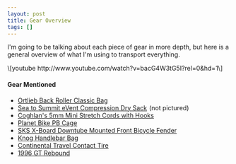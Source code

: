 ```yaml
---
layout: post
title: Gear Overview
tags: []
---
```


<p>
I'm going to be talking about each piece of gear in more depth, but here is a general overview of what I'm using to transport everything.

</p>
<p>
\[youtube http://www.youtube.com/watch?v=bacG4W3tG5I?rel=0&amp;hd=1\]

</p>
<h4>
Gear Mentioned

</h4>
<ul>
<li>
<a href="http://www.amazon.com/gp/product/B003CXRVNQ/ref=as_li_ss_tl?ie=UTF8&amp;tag=shoein-20&amp;linkCode=as2&amp;camp=217153&amp;creative=399701&amp;creativeASIN=B003CXRVNQ">Ortlieb Back Roller Classic Bag</a><img src="http://www.assoc-amazon.com/e/ir?t=&amp;l=as2&amp;o=1&amp;a=B003CXRVNQ&amp;camp=217153&amp;creative=399701" border="0" height="1" alt="" style="border:none!important;margin:0!important;" width="1" />

</li>
<li>
<a href="http://www.amazon.com/gp/product/B001Q3KL2W/ref=as_li_ss_tl?ie=UTF8&amp;tag=shoein-20&amp;linkCode=as2&amp;camp=217153&amp;creative=399701&amp;creativeASIN=B001Q3KL2W">Sea to Summit eVent Compression Dry Sack</a><img src="http://www.assoc-amazon.com/e/ir?t=&amp;l=as2&amp;o=1&amp;a=B001Q3KL2W&amp;camp=217153&amp;creative=399701" border="0" height="1" alt="" style="border:none!important;margin:0!important;" width="1" /> (not pictured)

</li>
<li>
<a href="http://www.rei.com/product/674921/coghlans-5mm-mini-stretch-cords-with-hooks-package-of-4">Coghlan's 5mm Mini Stretch Cords with Hooks</a>

</li>
<li>
<a href="http://www.amazon.com/gp/product/B000SPL4A2/ref=as_li_ss_tl?ie=UTF8&amp;tag=shoein-20&amp;linkCode=as2&amp;camp=217153&amp;creative=399701&amp;creativeASIN=B000SPL4A2">Planet Bike PB Cage</a><img src="http://www.assoc-amazon.com/e/ir?t=&amp;l=as2&amp;o=1&amp;a=B000SPL4A2&amp;camp=217153&amp;creative=399701" border="0" height="1" alt="" style="border:none!important;margin:0!important;" width="1" />

</li>
<li>
<a href="http://www.amazon.com/gp/product/B000X65O9S/ref=as_li_ss_tl?ie=UTF8&amp;tag=shoein-20&amp;linkCode=as2&amp;camp=217153&amp;creative=399349&amp;creativeASIN=B000X65O9S">SKS X-Board Downtube Mounted Front Bicycle Fender</a><img src="http://www.assoc-amazon.com/e/ir?t=&amp;l=as2&amp;o=1&amp;a=B000X65O9S&amp;camp=217153&amp;creative=399349" border="0" height="1" alt="" style="border:none!important;margin:0!important;" width="1" />

</li>
<li>
<a href="http://www.amazon.com/gp/product/B001GSQNZ6/ref=as_li_ss_tl?ie=UTF8&amp;tag=shoein-20&amp;linkCode=as2&amp;camp=217153&amp;creative=399701&amp;creativeASIN=B001GSQNZ6">Knog Handlebar Bag</a><img src="http://www.assoc-amazon.com/e/ir?t=&amp;l=as2&amp;o=1&amp;a=B001GSQNZ6&amp;camp=217153&amp;creative=399701" border="0" height="1" alt="" style="border:none!important;margin:0!important;" width="1" />

</li>
<li>
<a href="http://www.amazon.com/gp/product/B003UWHQTS/ref=as_li_ss_tl?ie=UTF8&amp;tag=shoein-20&amp;linkCode=as2&amp;camp=217153&amp;creative=399701&amp;creativeASIN=B003UWHQTS">Continental Travel Contact Tire</a><img src="http://www.assoc-amazon.com/e/ir?t=&amp;l=as2&amp;o=1&amp;a=B003UWHQTS&amp;camp=217153&amp;creative=399701" border="0" height="1" alt="" style="border:none!important;margin:0!important;" width="1" />

</li>
<li>
<a href="http://www.bikepedia.com/quickbike/BikeSpecs.aspx?Year=1995&amp;Brand=GT&amp;Model=Rebound&amp;Type=bike">1996 GT Rebound</a>

</li>
</ul>
